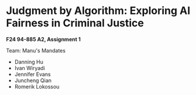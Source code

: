 # Judgment by Algorithm: Exploring AI Fairness in Criminal Justice

**F24 94-885 A2, Assignment 1**

Team: Manu's Mandates
- Danning Hu
- Ivan Wiryadi
- Jennifer Evans
- Juncheng Qian
- Romerik Lokossou
